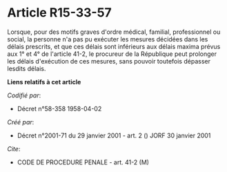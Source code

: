 # Article R15-33-57

Lorsque, pour des motifs graves d'ordre médical, familial, professionnel ou social, la personne n'a pas pu exécuter les
mesures décidées dans les délais prescrits, et que ces délais sont inférieurs aux délais maxima prévus aux 1° et 4° de
l'article 41-2, le procureur de la République peut prolonger les délais d'exécution de ces mesures, sans pouvoir toutefois
dépasser lesdits délais.

**Liens relatifs à cet article**

_Codifié par_:

  - Décret n°58-358 1958-04-02

_Créé par_:

  - Décret n°2001-71 du 29 janvier 2001 - art. 2 () JORF 30 janvier 2001

_Cite_:

  - CODE DE PROCEDURE PENALE - art. 41-2 (M)
